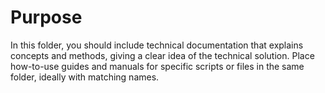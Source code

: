 # Purpose

In this folder, you should include technical documentation that explains
concepts and methods, giving a clear idea of the technical solution. Place
how-to-use guides and manuals for specific scripts or files in the same folder,
ideally with matching names.
